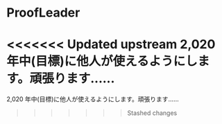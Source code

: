 # ProofLeader

<<<<<<< Updated upstream
2,020 年中(目標)に他人が使えるようにします。頑張ります......
=======
2,020 年中(目標)に他人が使えるようにします。頑張ります......
>>>>>>> Stashed changes
